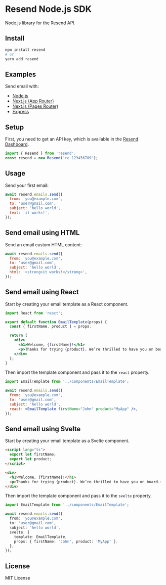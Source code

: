 # Resend Node.js SDK

Node.js library for the Resend API.

## Install

```bash
npm install resend
# or
yarn add resend
```

## Examples

Send email with:

- [Node.js](https://github.com/resendlabs/resend-node-example)
- [Next.js (App Router)](https://github.com/resendlabs/resend-nextjs-app-router-example)
- [Next.js (Pages Router)](https://github.com/resendlabs/resend-nextjs-pages-router-example)
- [Express](https://github.com/resendlabs/resend-express-example)

## Setup

First, you need to get an API key, which is available in the [Resend Dashboard](https://resend.com).

```js
import { Resend } from 'resend';
const resend = new Resend('re_123456789');
```

## Usage

Send your first email:

```js
await resend.emails.send({
  from: 'you@example.com',
  to: 'user@gmail.com',
  subject: 'hello world',
  text: 'it works!',
});
```

## Send email using HTML

Send an email custom HTML content:

```js
await resend.emails.send({
  from: 'you@example.com',
  to: 'user@gmail.com',
  subject: 'hello world',
  html: '<strong>it works!</strong>',
});
```

## Send email using React

Start by creating your email template as a React component.

```jsx
import React from 'react';

export default function EmailTemplate(props) {
  const { firstName, product } = props;

  return (
    <div>
      <h1>Welcome, {firstName}!</h1>
      <p>Thanks for trying {product}. We’re thrilled to have you on board.</p>
    </div>
  );
}
```

Then import the template component and pass it to the `react` property.

```jsx
import EmailTemplate from '../components/EmailTemplate';

await resend.emails.send({
  from: 'you@example.com',
  to: 'user@gmail.com',
  subject: 'hello world',
  react: <EmailTemplate firstName="John" product="MyApp" />,
});
```

## Send email using Svelte

Start by creating your email template as a Svelte component.

```html
<script lang="ts">
  export let firstName;
  export let product;
</script>

<div>
  <h1>Welcome, {firstName}!</h1>
  <p>Thanks for trying {product}. We’re thrilled to have you on board.</p>
</div>
```

Then import the template component and pass it to the `svelte` property.

```ts
import EmailTemplate from '../components/EmailTemplate';

await resend.emails.send({
  from: 'you@example.com',
  to: 'user@gmail.com',
  subject: 'hello world',
  svelte: {
    template: EmailTemplate,
    props: { firstName: 'John', product: 'MyApp' },
  },
});
```

## License

MIT License
